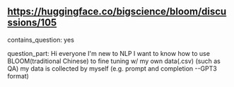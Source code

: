 ## https://huggingface.co/bigscience/bloom/discussions/105

contains_question: yes

question_part: Hi everyone I'm new to NLP I want to know how to use BLOOM(traditional Chinese) to fine tuning w/ my own data(.csv) (such as QA) my data is collected by myself (e.g. prompt and completion --GPT3 format)